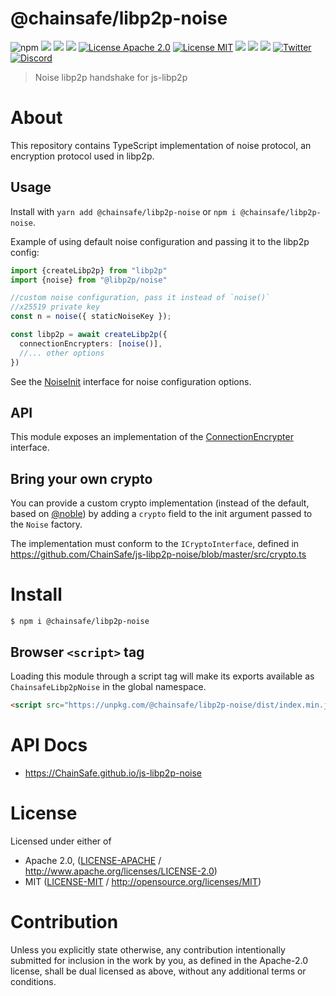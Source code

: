 # @chainsafe/libp2p-noise

![npm](https://img.shields.io/npm/v/@chainsafe/libp2p-noise)
[![](https://img.shields.io/github/actions/workflow/status/ChainSafe/js-libp2p-noise/js-test-and-release.yml?branch=master)](https://github.com/ChainSafe/js-libp2p-noise/actions)
[![](https://img.shields.io/badge/project-libp2p-yellow.svg?style=flat-square)](https://libp2p.io/)
![](https://img.shields.io/github/issues-raw/ChainSafe/js-libp2p-noise)
[![License Apache 2.0](https://img.shields.io/badge/License-Apache%202.0-blue.svg)](https://opensource.org/licenses/Apache-2.0)
[![License MIT](https://img.shields.io/badge/License-MIT-yellow.svg)](https://opensource.org/licenses/MIT)
![](https://img.shields.io/badge/npm-%3E%3D7.0.0-orange.svg?style=flat-square)
![](https://img.shields.io/badge/Node.js-%3E%3D16.0.0-orange.svg?style=flat-square)
![](https://img.shields.io/badge/browsers-last%202%20versions%2C%20not%20ie%20%3C%3D11-orange)
[![Twitter](https://img.shields.io/twitter/follow/ChainSafeth.svg?label=Twitter)](https://twitter.com/ChainSafeth)
[![Discord](https://img.shields.io/discord/593655374469660673.svg?label=Discord\&logo=discord)](https://discord.gg/Q6A3YA2)

> Noise libp2p handshake for js-libp2p

# About

<!--

!IMPORTANT!

Everything in this README between "# About" and "# Install" is automatically
generated and will be overwritten the next time the doc generator is run.

To make changes to this section, please update the @packageDocumentation section
of src/index.js or src/index.ts

To experiment with formatting, please run "npm run docs" from the root of this
repo and examine the changes made.

-->

This repository contains TypeScript implementation of noise protocol, an encryption protocol used in libp2p.

## Usage

Install with `yarn add @chainsafe/libp2p-noise` or `npm i @chainsafe/libp2p-noise`.

Example of using default noise configuration and passing it to the libp2p config:

```ts
import {createLibp2p} from "libp2p"
import {noise} from "@libp2p/noise"

//custom noise configuration, pass it instead of `noise()`
//x25519 private key
const n = noise({ staticNoiseKey });

const libp2p = await createLibp2p({
  connectionEncrypters: [noise()],
  //... other options
})
```

See the [NoiseInit](https://github.com/ChainSafe/js-libp2p-noise/blob/master/src/noise.ts#L22-L30) interface for noise configuration options.

## API

This module exposes an implementation of the [ConnectionEncrypter](https://libp2p.github.io/js-libp2p/interfaces/_libp2p_interface.ConnectionEncrypter.html) interface.

## Bring your own crypto

You can provide a custom crypto implementation (instead of the default, based on [@noble](https://paulmillr.com/noble/)) by adding a `crypto` field to the init argument passed to the `Noise` factory.

The implementation must conform to the `ICryptoInterface`, defined in <https://github.com/ChainSafe/js-libp2p-noise/blob/master/src/crypto.ts>

# Install

```console
$ npm i @chainsafe/libp2p-noise
```

## Browser `<script>` tag

Loading this module through a script tag will make its exports available as `ChainsafeLibp2pNoise` in the global namespace.

```html
<script src="https://unpkg.com/@chainsafe/libp2p-noise/dist/index.min.js"></script>
```

# API Docs

- <https://ChainSafe.github.io/js-libp2p-noise>

# License

Licensed under either of

- Apache 2.0, ([LICENSE-APACHE](https://github.com/ChainSafe/js-libp2p-noise/LICENSE-APACHE) / <http://www.apache.org/licenses/LICENSE-2.0>)
- MIT ([LICENSE-MIT](https://github.com/ChainSafe/js-libp2p-noise/LICENSE-MIT) / <http://opensource.org/licenses/MIT>)

# Contribution

Unless you explicitly state otherwise, any contribution intentionally submitted for inclusion in the work by you, as defined in the Apache-2.0 license, shall be dual licensed as above, without any additional terms or conditions.
